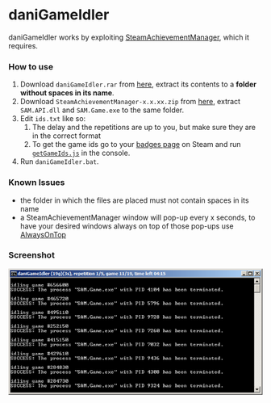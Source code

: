 # daniGameIdler
daniGameIdler works by exploiting [SteamAchievementManager](https://github.com/gibbed/SteamAchievementManager), which it requires. 

### How to use
1. Download `daniGameIdler.rar` from [here](https://github.com/daniel-barbu/daniGameIdler/releases/latest), extract its contents to a **folder without spaces in its name**. 
2. Download `SteamAchievementManager-x.x.xx.zip` from [here](https://github.com/gibbed/SteamAchievementManager/releases/latest), extract `SAM.API.dll` and `SAM.Game.exe` to the same folder.
3. Edit `ids.txt` like so:
   1. The delay and the repetitions are up to you, but make sure they are in the correct format
   2. To get the game ids go to your [badges page](https://steamcommunity.com/id/<YOUR-ID>/badges/) on Steam and run [`getGameIds.js`](https://github.com/daniel-barbu/daniGameIdler/raw/master/getGameIds.js) in the console.
4. Run `daniGameIdler.bat`.

### Known Issues
* the folder in which the files are placed must not contain spaces in its name
* a SteamAchievementManager window will pop-up every x seconds, to have your desired windows always on top of those pop-ups use [AlwaysOnTop](https://github.com/daniel-barbu/AlwaysOnTop)

### Screenshot
![screenshot did not load correctly](/screenshot.png)
